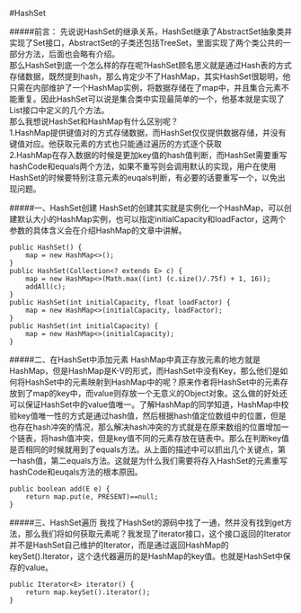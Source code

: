 #HashSet

#####前言：
先说说HashSet的继承关系，HashSet继承了AbstractSet抽象类并实现了Set接口，AbstractSet的子类还包括TreeSet，里面实现了两个类公共的一部分方法，后面也会略有介绍。  
那么HashSet到底一个怎么样的存在呢?HashSet顾名思义就是通过Hash表的方式存储数据，既然提到hash，那么肯定少不了HashMap，其实HashSet很聪明，他只需在内部维护了一个HashMap实例，将数据存储在了map中，并且集合元素不能重复。因此HashSet可以说是集合类中实现最简单的一个，他基本就是实现了List接口中定义的几个方法。  
那么我想说HashSet和HashMap有什么区别呢？  
1.HashMap提供键值对的方式存储数据，而HashSet仅仅提供数据存储，并没有键值对应。他获取元素的方式也只能通过遍历的方式逐个获取  
2.HashMap在存入数据的时候是更加key值的hash值判断，而HashSet需要重写hashCode和equals两个方法，如果不重写则会调用默认的实现，用户在使用HashSet的时候要特别注意元素的euqals判断，有必要的话要重写一个，以免出现问题。  

#####一、HashSet创建
HashSet的创建其实就是实例化一个HashMap，可以创建默认大小的HashMap实例，也可以指定initialCapacity和loadFactor，这两个参数的具体含义会在介绍HashMap的文章中讲解。  
```
public HashSet() {
    map = new HashMap<>();
}
public HashSet(Collection<? extends E> c) {
    map = new HashMap<>(Math.max((int) (c.size()/.75f) + 1, 16));
    addAll(c);
}
public HashSet(int initialCapacity, float loadFactor) {
    map = new HashMap<>(initialCapacity, loadFactor);
}
public HashSet(int initialCapacity) {
    map = new HashMap<>(initialCapacity);
}

```
#####二、在HashSet中添加元素
HashMap中真正存放元素的地方就是HashMap，但是HashMap是K-V的形式，而HashSet中没有Key，那么他们是如何将HashSet中的元素映射到HashMap中的呢？原来作者将HashSet中的元素存放到了map的key中，而value则存放一个无意义的Object对象。这么做的好处还可以保证HashSet中的value值唯一。了解HashMap的同学知道，HashMap中校验key值唯一性的方式是通过hash值，然后根据hash值定位数组中的位置，但是也存在hash冲突的情况，那么解决hash冲突的方式就是在原来数组的位置增加一个链表，将hash值冲突，但是key值不同的元素存放在链表中。那么在判断key值是否相同的时候就用到了equals方法。从上面的描述中可以抓出几个关键点，第一hash值，第二equals方法。这就是为什么我们需要将存入HashSet的元素重写hashCode和euqals方法的根本原因。
```
public boolean add(E e) {
    return map.put(e, PRESENT)==null;
}

```

#####三、HashSet遍历
我找了HashSet的源码中找了一通，然并没有找到get方法，那么我们将如何获取元素呢？我发现了iterator接口，这个接口返回的Iterator并不是HashSet自己维护的Iterator，而是通过返回HashMap的keySet().Iterator，这个迭代器遍历的是HashMap的key值。也就是HashSet中保存的value。
```
public Iterator<E> iterator() {
    return map.keySet().iterator();
}

```

















